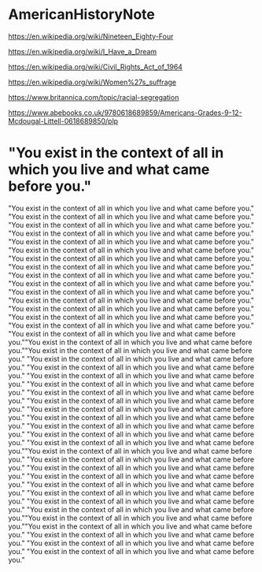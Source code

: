 # AmericanHistoryNote

https://en.wikipedia.org/wiki/Nineteen_Eighty-Four

https://en.wikipedia.org/wiki/I_Have_a_Dream

https://en.wikipedia.org/wiki/Civil_Rights_Act_of_1964

https://en.wikipedia.org/wiki/Women%27s_suffrage

https://www.britannica.com/topic/racial-segregation

https://www.abebooks.co.uk/9780618689859/Americans-Grades-9-12-Mcdougal-Littell-0618689850/plp

# "You exist in the context of all in which you live and what came before you."
"You exist in the context of all in which you live and what came before you."
"You exist in the context of all in which you live and what came before you."
"You exist in the context of all in which you live and what came before you."
"You exist in the context of all in which you live and what came before you."
"You exist in the context of all in which you live and what came before you."
"You exist in the context of all in which you live and what came before you."
"You exist in the context of all in which you live and what came before you."
"You exist in the context of all in which you live and what came before you."
"You exist in the context of all in which you live and what came before you."
"You exist in the context of all in which you live and what came before you."
"You exist in the context of all in which you live and what came before you."
"You exist in the context of all in which you live and what came before you."
"You exist in the context of all in which you live and what came before you."
"You exist in the context of all in which you live and what came before you."
"You exist in the context of all in which you live and what came before you."
"You exist in the context of all in which you live and what came before you.""You exist in the context of all in which you live and what came before you.""You exist in the context of all in which you live and what came before you."
"You exist in the context of all in which you live and what came before you."
"You exist in the context of all in which you live and what came before you."
"You exist in the context of all in which you live and what came before you."
"You exist in the context of all in which you live and what came before you."
"You exist in the context of all in which you live and what came before you."
"You exist in the context of all in which you live and what came before you."
"You exist in the context of all in which you live and what came before you."
"You exist in the context of all in which you live and what came before you."
"You exist in the context of all in which you live and what came before you."
"You exist in the context of all in which you live and what came before you."
"You exist in the context of all in which you live and what came before you.""You exist in the context of all in which you live and what came before you."
"You exist in the context of all in which you live and what came before you."
"You exist in the context of all in which you live and what came before you."
"You exist in the context of all in which you live and what came before you."
"You exist in the context of all in which you live and what came before you."
"You exist in the context of all in which you live and what came before you."
"You exist in the context of all in which you live and what came before you."
"You exist in the context of all in which you live and what came before you.""You exist in the context of all in which you live and what came before you.""You exist in the context of all in which you live and what came before you."
"You exist in the context of all in which you live and what came before you."
"You exist in the context of all in which you live and what came before you."
"You exist in the context of all in which you live and what came before you."
